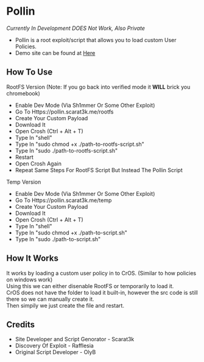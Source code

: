 # Pollin
*Currently In Development DOES Not Work, Also Private*
- Pollin is a root exploit/script that allows you to load custom User Policies.
- Demo site can be found at [Here](https://pollin.scarat3k.me)

## How To Use
RootFS Version (Note: If you go back into verified mode it **WILL** brick you chromebook)
- Enable Dev Mode (Via Sh1mmer Or Some Other Exploit)
- Go To Https://pollin.scarat3k.me/rootfs
- Create Your Custom Payload
- Download It
- Open Crosh (Ctrl + Alt + T)
- Type In "shell"
- Type In "sudo chmod +x ./path-to-rootfs-script.sh"
- Type In "sudo ./path-to-rootfs-script.sh"
- Restart
- Open Crosh Again
- Repeat Same Steps For RootFS Script But Instead The Pollin Script

  
Temp Version
- Enable Dev Mode (Via Sh1mmer Or Some Other Exploit)
- Go To Https://pollin.scarat3k.me/temp
- Create Your Custom Payload
- Download It
- Open Crosh (Ctrl + Alt + T)
- Type In "shell"
- Type In "sudo chmod +x ./path-to-script.sh"
- Type In "sudo ./path-to-script.sh"

## How It Works
It works by loading a custom user policy in to CrOS. (Similar to how policies on windows work)\
Using this we can either disenable RootFS or temporarily to load it.\
CrOS does not have the folder to load it built-in, however the src code is still there so we can manually create it.\
Then simpily we just create the file and restart.

## Credits
- Site Developer and Script Genorator - Scarat3k
- Discovery Of Exploit - Rafflesia
- Original Script Developer - OlyB
